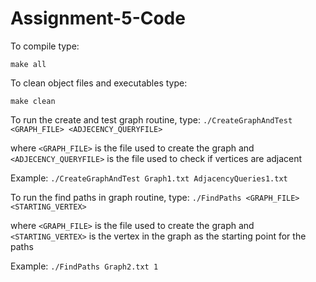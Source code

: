 # Assignment-5-Code

 To compile type:

  `make all`

 To clean object files and executables type:

  `make clean`

 To run the create and test graph routine, type:
 `./CreateGraphAndTest <GRAPH_FILE> <ADJECENCY_QUERYFILE>`

 where `<GRAPH_FILE>` is the file used to create the graph and
 `<ADJECENCY_QUERYFILE>` is the file used to check if vertices
 are adjacent

 Example:
 `./CreateGraphAndTest Graph1.txt AdjacencyQueries1.txt`

 To run the find paths in graph routine, type:
 `./FindPaths <GRAPH_FILE> <STARTING_VERTEX>`

 where `<GRAPH_FILE>` is the file used to create the graph and 
 `<STARTING_VERTEX>` is the vertex in the graph as the starting
 point for the paths

 Example:
 `./FindPaths Graph2.txt 1`
